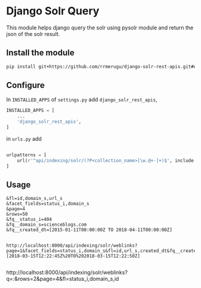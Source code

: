 # Django Solr Query

This module helps django query the solr using pysolr module and return
the json of the solr result.


## Install the module

```bash
pip install git+https://github.com/rrmerugu/django-solr-rest-apis.git#egg=django_solr_rest_apis

```

## Configure

In `INSTALLED_APPS` of `settings.py` add `django_solr_rest_apis`,

```python
INSTALLED_APPS = [
    ...
    'django_solr_rest_apis',
]

```

in `urls.py` add

```python

urlpatterns = [
    url(r'^api/indexing/solr/(?P<collection_name>[\w.@+-]+)$', include('django_solr_rest_apis.urls')),
]

```

## Usage


```
&fl=id,domain_s,url_s
&facet_fields=status_i,domain_s
&page=4
&rows=50
&fq__status_i=404
&fq__domain_s=scienceblogs.com
&fq__created_dt=[2015-01-11T00:00:00Z TO 2018-04-11T00:00:00Z]


http://localhost:8000/api/indexing/solr/weblinks?page=1&facet_fields=status_i,domain_s&fl=id,url_s,created_dt&fq__created_dt=[2018-03-15T12:22:45Z%20TO%202018-03-15T12:22:50Z]


```

http://localhost:8000/api/indexing/solr/weblinks?q=*:*&rows=2&page=4&fl=status_i,domain_s,id